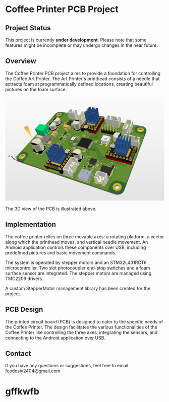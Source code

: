 # Coffee Printer PCB Project

## Project Status
This project is currently **under development**. Please note that some features might be incomplete or may undergo changes in the near future.

## Overview
The Coffee Printer PCB project aims to provide a foundation for controlling the Coffee Art Printer. The Art Printer's printhead consists of a needle that extracts foam at programmatically defined locations, creating beautiful pictures on the foam surface.

![3D view of PCB](storage/PCB_3d.png)

The 3D view of the PCB is illustrated above.

## Implementation
The coffee printer relies on three movable axes: a rotating platform, a vector along which the printhead moves, and vertical needle movement. An Android application controls these components over USB, including predefined pictures and basic movement commands.

The system is operated by stepper motors and an STM32L431RCT6 microcontroller. Two slot photocoupler end-stop switches and a foam surface sensor are integrated. The stepper motors are managed using TMC2209 drivers.

A custom StepperMotor management library has been created for the project.

## PCB Design
The printed circuit board (PCB) is designed to cater to the specific needs of the Coffee Printer. The design facilitates the various functionalities of the Coffee Printer like controlling the three axes, integrating the sensors, and connecting to the Android application over USB.

## Contact
If you have any questions or suggestions, feel free to email feodosiy2404@gmail.com

# gffkwfb
